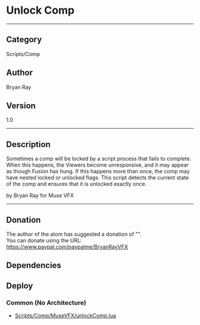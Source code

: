 # Unlock Comp
___

## Category
Scripts/Comp

## Author
Bryan Ray

## Version
1.0

___

## Description
<p>Sometimes a comp will be locked by a script process that fails to complete. When this happens, the Viewers become unresponsive, and it may appear as though Fusion has hung. If this happens more than once, the comp may have nested locked or unlocked flags. This script detects the current state of the comp and ensures that it is unlocked exactly once.</p>

<p>by Bryan Ray for Muse VFX</p>

___

## Donation
The author of the atom has suggested a donation of "".  
You can donate using the URL: <a href="https://www.paypal.com/paypalme/BryanRayVFX">https://www.paypal.com/paypalme/BryanRayVFX</a>
## Dependencies

## Deploy

### Common (No Architecture)

<ul>
<li><a href="https://gitlab.com/WeSuckLess/Reactor/-/blob/master/Atoms/com.MuseVFX.unlockComp/Scripts/Comp/MuseVFX/unlockComp.lua?ref_type=heads">Scripts/Comp/MuseVFX/unlockComp.lua</a></li>
</ul>
